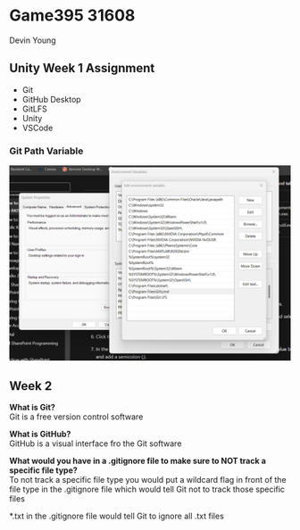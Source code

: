 # Game395 31608

Devin Young

## Unity Week 1 Assignment

- Git
- GitHub Desktop
- GitLFS
- Unity
- VSCode

### Git Path Variable

![Git Path Variable](GitPathScreenshot.png)

## Week 2

**What is Git?**  
Git is a free version control software

**What is GitHub?**  
GitHub is a visual interface fro the Git software

**What would you have in a .gitignore file to make sure to NOT track a specific file type?**  
To not track a specific file type you would put a wildcard flag in front of the file type in the .gitignore file which would tell Git not to track those specific files

*.txt in the .gitignore file would tell Git to ignore all .txt files